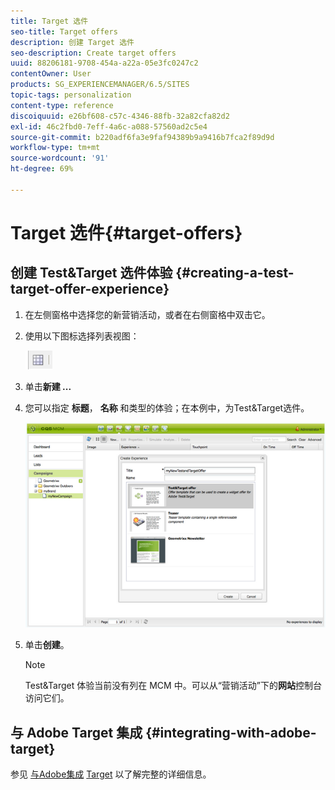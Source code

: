 ```yaml
---
title: Target 选件
seo-title: Target offers
description: 创建 Target 选件
seo-description: Create target offers
uuid: 88206181-9708-454a-a22a-05e3fc0247c2
contentOwner: User
products: SG_EXPERIENCEMANAGER/6.5/SITES
topic-tags: personalization
content-type: reference
discoiquuid: e26bf608-c57c-4346-88fb-32a82cfa82d2
exl-id: 46c2fbd0-7eff-4a6c-a088-57560ad2c5e4
source-git-commit: b220adf6fa3e9faf94389b9a9416b7fca2f89d9d
workflow-type: tm+mt
source-wordcount: '91'
ht-degree: 69%

---
```


# Target 选件{#target-offers}

## 创建 Test&amp;Target 选件体验 {#creating-a-test-target-offer-experience}

1. 在左侧窗格中选择您的新营销活动，或者在右侧窗格中双击它。
1. 使用以下图标选择列表视图：

   ![](do-not-localize/chlimage_1-11.png)

1. 单击&#x200B;**新建 ...**
1. 您可以指定 **标题**， **名称** 和类型的体验；在本例中，为Test&amp;Target选件。

   ![chlimage_1-139](assets/chlimage_1-139.png)

1. 单击&#x200B;**创建**。

   >[!NOTE]
   >
   >Test&amp;Target 体验当前没有列在 MCM 中。可以从“营销活动”下的&#x200B;**网站**&#x200B;控制台访问它们。

## 与 Adobe Target 集成 {#integrating-with-adobe-target}

参见 [与Adobe集成](/help/sites-administering/target.md) [Target](/help/sites-administering/target.md) 以了解完整的详细信息。
